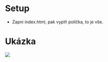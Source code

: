 # Setup

- Zapni index.html, pak vyplň políčka, to je vše.

# Ukázka
![](https://user-images.githubusercontent.com/89579269/132094688-4041154c-68d3-486a-b9ec-6728691fac41.png)
